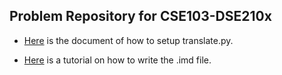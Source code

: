 ## Problem Repository for CSE103-DSE210x
* [Here](https://github.com/ucsd-edx/edX-extensions/blob/master/edX-markdown/README.md) is the document of how to setup translate.py.

* [Here](https://github.com/ucsd-edx/edX-extensions/tree/master/edX-markdown/imd_examples/README.md) is a tutorial on how to write the .imd file.
